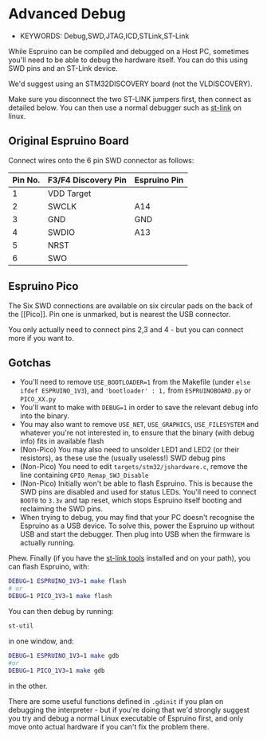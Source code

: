 <!--- Copyright (c) 2013 Gordon Williams, Pur3 Ltd. See the file LICENSE for copying permission. -->
Advanced Debug
============

* KEYWORDS: Debug,SWD,JTAG,ICD,STLink,ST-Link

While Espruino can be compiled and debugged on a Host PC, sometimes you'll need to be able to debug the hardware itself. You can do this using SWD pins and an ST-Link device.

We'd suggest using an STM32DISCOVERY board (not the VLDISCOVERY). 

Make sure you disconnect the two ST-LINK jumpers first, then connect as detailed below. You can then use a normal debugger such as [st-link](https://github.com/texane/stlink) on linux.

Original Espruino Board
--------------------

Connect wires onto the 6 pin SWD connector as follows:

| Pin No. | F3/F4 Discovery Pin  | Espruino Pin |
|----------------|------|--------------|
| 1 | VDD Target | |
| 2 | SWCLK      | A14 |
| 3 | GND        | GND |
| 4 | SWDIO      | A13 |
| 5 | NRST       | | 
| 6 | SWO        | |

Espruino Pico
--------------------

The Six SWD connections are available on six circular pads on the back of the [[Pico]]. Pin one is unmarked, but is nearest the USB connector.

You only actually need to connect pins 2,3 and 4 - but you can connect more if you want to.

Gotchas
------

* You'll need to remove `USE_BOOTLOADER=1` from the Makefile (under `else ifdef ESPRUINO_1V3`), and `'bootloader' : 1,` from `ESPRUINOBOARD.py` or `PICO_XX.py`
* You'll want to make with `DEBUG=1` in order to save the relevant debug info into the binary.
* You may also want to remove `USE_NET`, `USE_GRAPHICS`, `USE_FILESYSTEM` and whatever you're not interested in, to ensure that the binary (with debug info) fits in available flash
* (Non-Pico) You may also need to unsolder LED1 and LED2 (or their resistors), as these use the (usually useless!) SWD debug pins
* (Non-Pico) You need to edit ```targets/stm32/jshardware.c```, remove the line containing ```GPIO_Remap_SWJ_Disable```
* (Non-Pico) Initially won't be able to flash Espruino. This is because the SWD pins are disabled and used for status LEDs. You'll need to connect `BOOT0` to `3.3v` and tap reset, which stops Espruino itself booting and reclaiming the SWD pins.
* When trying to debug, you may find that your PC doesn't recognise the Espruino as a USB device. To solve this, power the Espruino up without USB and start the debugger. Then plug into USB when the firmware is actually running.

Phew. Finally (if you have the [st-link tools](https://github.com/texane/stlink) installed and on your path), you can flash Espruino, with:

```Bash
DEBUG=1 ESPRUINO_1V3=1 make flash
# or
DEBUG=1 PICO_1V3=1 make flash
```

You can then debug by running:

```Bash
st-util
```

in one window, and:

```Bash
DEBUG=1 ESPRUINO_1V3=1 make gdb
#or
DEBUG=1 PICO_1V3=1 make gdb
```

in the other.

There are some useful functions defined in `.gdinit` if you plan on debugging the interpreter - but if you're doing that we'd strongly suggest you try and debug a normal Linux executable of Espruino first, and only move onto actual hardware if you can't fix the problem there.

